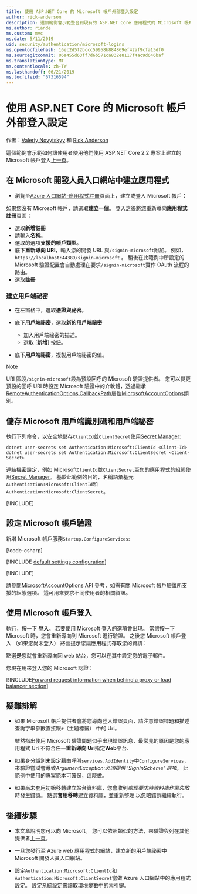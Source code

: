 ```yaml
---
title: 使用 ASP.NET Core 的 Microsoft 帳戶外部登入設定
author: rick-anderson
description: 這個範例會示範整合到現有的 ASP.NET Core 應用程式的 Microsoft 帳戶使用者驗證。
ms.author: riande
ms.custom: mvc
ms.date: 5/11/2019
uid: security/authentication/microsoft-logins
ms.openlocfilehash: 16ec2d5f2bccc59958b884869ef42af9cfa13df0
ms.sourcegitcommit: 06a455d63ff7d6b571ca832e8117f4ac9d646baf
ms.translationtype: MT
ms.contentlocale: zh-TW
ms.lasthandoff: 06/21/2019
ms.locfileid: "67316594"
---
```

# <a name="microsoft-account-external-login-setup-with-aspnet-core"></a>使用 ASP.NET Core 的 Microsoft 帳戶外部登入設定

作者：[Valeriy Novytskyy](https://github.com/01binary) 和 [Rick Anderson](https://twitter.com/RickAndMSFT)

這個範例會示範如何讓使用者使用他們使用 ASP.NET Core 2.2 專案上建立的 Microsoft 帳戶登入[上一頁](xref:security/authentication/social/index)。

## <a name="create-the-app-in-microsoft-developer-portal"></a>在 Microsoft 開發人員入口網站中建立應用程式

* 瀏覽至[Azure 入口網站-應用程式註冊](https://go.microsoft.com/fwlink/?linkid=2083908)頁面上，建立或登入 Microsoft 帳戶：

如果您沒有 Microsoft 帳戶，請選取**建立一個**。 登入之後將您重新導向**應用程式註冊**頁面：

* 選取**新增註冊**
* 請輸入**名稱**。
* 選取的選項**支援的帳戶類型**。  <!-- Accounts for any org work with MS domain accounts. Most folks probably want the last option, personal MS accounts -->
* 底下**重新導向 URI**，輸入您的開發 URL 與`/signin-microsoft`附加。 例如， `https://localhost:44389/signin-microsoft` 。 稍後在此範例中所設定的 Microsoft 驗證配置會自動處理在要求`/signin-microsoft`實作 OAuth 流程的路由。
* 選取**註冊**

### <a name="create-client-secret"></a>建立用戶端祕密

* 在左窗格中，選取**憑證與祕密**。
* 底下**用戶端祕密**，選取**新的用戶端祕密**

  * 加入用戶端祕密的描述。
  * 選取 [**新增**] 按鈕。

* 底下**用戶端祕密**，複製用戶端祕密的值。

> [!NOTE]
> URI 區段`/signin-microsoft`設為預設回呼的 Microsoft 驗證提供者。 您可以變更預設的回呼 URI 時設定 Microsoft 驗證中的介軟體，透過繼承[RemoteAuthenticationOptions.CallbackPath](/dotnet/api/microsoft.aspnetcore.authentication.remoteauthenticationoptions.callbackpath)屬性[MicrosoftAccountOptions](/dotnet/api/microsoft.aspnetcore.authentication.microsoftaccount.microsoftaccountoptions)類別。

## <a name="store-the-microsoft-client-id-and-client-secret"></a>儲存 Microsoft 用戶端識別碼和用戶端祕密

執行下列命令，以安全地儲存`ClientId`並`ClientSecret`使用[Secret Manager](xref:security/app-secrets):

```console
dotnet user-secrets set Authentication:Microsoft:ClientId <Client-Id>
dotnet user-secrets set Authentication:Microsoft:ClientSecret <Client-Secret>
```

連結機密設定，例如 Microsoft`ClientId`並`ClientSecret`至您的應用程式的組態使用[Secret Manager](xref:security/app-secrets)。 基於此範例的目的，名稱語彙基元`Authentication:Microsoft:ClientId`和`Authentication:Microsoft:ClientSecret`。

[!INCLUDE[](~/includes/environmentVarableColon.md)]

## <a name="configure-microsoft-account-authentication"></a>設定 Microsoft 帳戶驗證

新增 Microsoft 帳戶服務`Startup.ConfigureServices`:

[!code-csharp[](~/security/authentication/social/social-code/StartupMS.cs?name=snippet&highlight=10-14)]

[!INCLUDE [default settings configuration](includes/default-settings.md)]

[!INCLUDE[](includes/chain-auth-providers.md)]

請參閱[MicrosoftAccountOptions](/dotnet/api/microsoft.aspnetcore.builder.microsoftaccountoptions) API 參考，如需有關 Microsoft 帳戶驗證所支援的組態選項。 這可用來要求不同使用者的相關資訊。

## <a name="sign-in-with-microsoft-account"></a>使用 Microsoft 帳戶登入

執行，按一下 **登入**。 若要使用 Microsoft 登入的選項會出現。 當您按一下 Microsoft 時，您會重新導向到 Microsoft 進行驗證。 之後您 Microsoft 帳戶登入 （如果您尚未登入） 將會提示您讓應用程式存取您的資訊：

點選**是**您就會重新導向回 web 站台，您可以在其中設定您的電子郵件。

您現在用來登入您的 Microsoft 認證：

[!INCLUDE[Forward request information when behind a proxy or load balancer section](includes/forwarded-headers-middleware.md)]

## <a name="troubleshooting"></a>疑難排解

* 如果 Microsoft 帳戶提供者會將您導向登入錯誤頁面，請注意錯誤標題和描述查詢字串參數直接跟`#`（主題標籤） 中的 Uri。

  雖然指出使用 Microsoft 驗證問題似乎出現錯誤訊息，最常見的原因是您的應用程式 Uri 不符合任一**重新導向 Uri**指定**Web**平台.
* 如果身分識別未設定藉由呼叫`services.AddIdentity`中`ConfigureServices`，來驗證嘗試會導致*ArgumentException:必須提供 'SignInScheme' 選項*。 此範例中使用的專案範本可確保，這麼做。
* 如果尚未套用初始移轉建立站台資料庫，您會收到*處理要求時資料庫作業失敗*時發生錯誤。 點選**套用移轉**建立資料庫，並重新整理 以忽略錯誤繼續執行。

## <a name="next-steps"></a>後續步驟

* 本文章說明您可以向 Microsoft。 您可以依照類似的方法，來驗證與列在其他提供者[上一頁](xref:security/authentication/social/index)。

* 一旦您發行至 Azure web 應用程式的網站，建立新的用戶端祕密中 Microsoft 開發人員入口網站。

* 設定`Authentication:Microsoft:ClientId`和`Authentication:Microsoft:ClientSecret`當做 Azure 入口網站中的應用程式設定。 設定系統設定來讀取環境變數中的索引鍵。